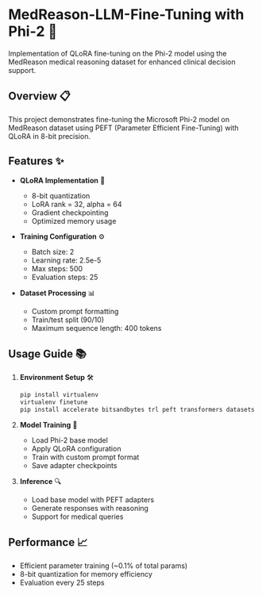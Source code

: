 # MedReason-LLM-Fine-Tuning with Phi-2 🏥

Implementation of QLoRA fine-tuning on the Phi-2 model using the MedReason medical reasoning dataset for enhanced clinical decision support.

## Overview 📋
This project demonstrates fine-tuning the Microsoft Phi-2 model on MedReason dataset using PEFT (Parameter Efficient Fine-Tuning) with QLoRA in 8-bit precision.

## Features ✨
- **QLoRA Implementation** 🔧
    - 8-bit quantization
    - LoRA rank = 32, alpha = 64
    - Gradient checkpointing
    - Optimized memory usage
    
- **Training Configuration** ⚙️
    - Batch size: 2
    - Learning rate: 2.5e-5
    - Max steps: 500
    - Evaluation steps: 25

- **Dataset Processing** 📊
    - Custom prompt formatting
    - Train/test split (90/10)
    - Maximum sequence length: 400 tokens

## Usage Guide 📚
1. **Environment Setup** 🛠️
    ```bash
    pip install virtualenv
    virtualenv finetune
    pip install accelerate bitsandbytes trl peft transformers datasets huggingface_hub
    ```

2. **Model Training** 🚀
    - Load Phi-2 base model
    - Apply QLoRA configuration
    - Train with custom prompt format
    - Save adapter checkpoints

3. **Inference** 🔍
    - Load base model with PEFT adapters
    - Generate responses with reasoning
    - Support for medical queries

## Performance 📈
- Efficient parameter training (~0.1% of total params)
- 8-bit quantization for memory efficiency
- Evaluation every 25 steps

